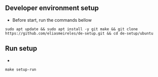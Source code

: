 ## Developer environment setup

- Before start, run the commands bellow

```shell
sudo apt update && sudo apt install -y git make && git clone https://github.com/eliasmeireles/de-setup.git && cd de-setup/ubuntu 
```

## Run setup
- 
```shell
make setup-run
```
